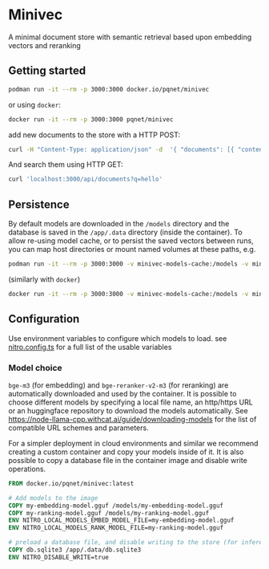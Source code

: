 # Minivec

A minimal document store with semantic retrieval based upon embedding vectors and reranking

## Getting started

```bash
podman run -it --rm -p 3000:3000 docker.io/pqnet/minivec
```

or using `docker`:

```bash
docker run -it --rm -p 3000:3000 pqnet/minivec
```

add new documents to the store with a HTTP POST:
```bash
curl -H "Content-Type: application/json" -d  '{ "documents": [{ "content": "hello world", "metadata":{} }]}' localhost:3000/api/documents
```

And search them using HTTP GET:
```bash
curl 'localhost:3000/api/documents?q=hello'
```

## Persistence
By default models are downloaded in the `/models` directory and the database is saved in the `/app/.data` directory (inside the container).
To allow re-using model cache, or to persist the saved vectors between runs, you can map host directories or mount named volumes at these paths, e.g.

```bash
podman run -it --rm -p 3000:3000 -v minivec-models-cache:/models -v minivec-data:/app/.data docker.io/pqnet/minivec
```

(similarly with `docker`)
```bash
docker run -it --rm -p 3000:3000 -v minivec-models-cache:/models -v minivec-data:/app/.data pqnet/minivec
```

## Configuration
Use environment variables to configure which models to load. see [nitro.config.ts](nitro.config.ts) for a full list of the usable variables
### Model choice
`bge-m3` (for embedding) and `bge-reranker-v2-m3` (for reranking) are automatically downloaded and used by the container.
It is possible to choose different models by specifying a local file name, an http/https URL or an huggingface repository to download the models automatically.
See https://node-llama-cpp.withcat.ai/guide/downloading-models for the list of compatible URL schemes and parameters.

For a simpler deployment in cloud environments and similar we recommend creating a custom container and copy your models inside of it.
It is also possible to copy a database file in the container image and disable write operations.

```dockerfile
FROM docker.io/pqnet/minivec:latest

# Add models to the image
COPY my-embedding-model.gguf /models/my-embedding-model.gguf
COPY my-ranking-model.gguf /models/my-ranking-model.gguf
ENV NITRO_LOCAL_MODELS_EMBED_MODEL_FILE=my-embedding-model.gguf
ENV NITRO_LOCAL_MODELS_RANK_MODEL_FILE=my-ranking-model.gguf

# preload a database file, and disable writing to the store (for inference loads)
COPY db.sqlite3 /app/.data/db.sqlite3
ENV NITRO_DISABLE_WRITE=true
```
